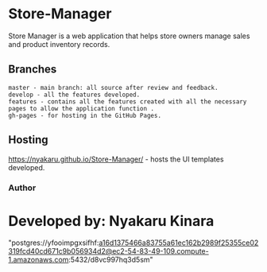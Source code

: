 # Store-Manager

Store Manager is a web application that helps store owners manage sales and product inventory records.
## Branches

    master - main branch: all source after review and feedback.
    develop - all the features developed.
    features - contains all the features created with all the necessary pages to allow the application function .
    gh-pages - for hosting in the GitHub Pages.

## Hosting

 https://nyakaru.github.io/Store-Manager/ - hosts the UI templates developed.
### Author

# Developed by:  Nyakaru Kinara

"postgres://yfooimpgxsifhf:a16d1375466a83755a61ec162b2989f25355ce02319fcd40cd671c9b056934d2@ec2-54-83-49-109.compute-1.amazonaws.com:5432/d8vc997hq3d5sm"